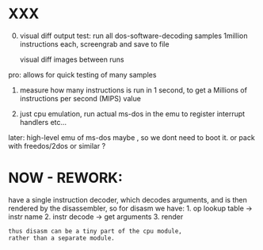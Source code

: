 # XXX


0. visual diff output test:
    run all dos-software-decoding samples 1million instructions each,
    screengrab and save to file

    visual diff images between runs

pro: allows for quick testing of many samples


1. measure how many instructions is run in 1 second, to get a Millions of instructions per second (MIPS) value


1. just cpu emulation,
    run actual ms-dos in the emu to register interrupt handlers etc...

later:
    high-level emu of ms-dos maybe , so we dont need to boot it.
    or pack with freedos/2dos or similar ?




# NOW - REWORK:

have a single instruction decoder,
    which decodes arguments,
    and is then rendered by the disassembler,
    so for disasm we have:
        1. op lookup table -> instr name
        2. instr decode -> get arguments
        3. render
    
    thus disasm can be a tiny part of the cpu module,
    rather than a separate module.

